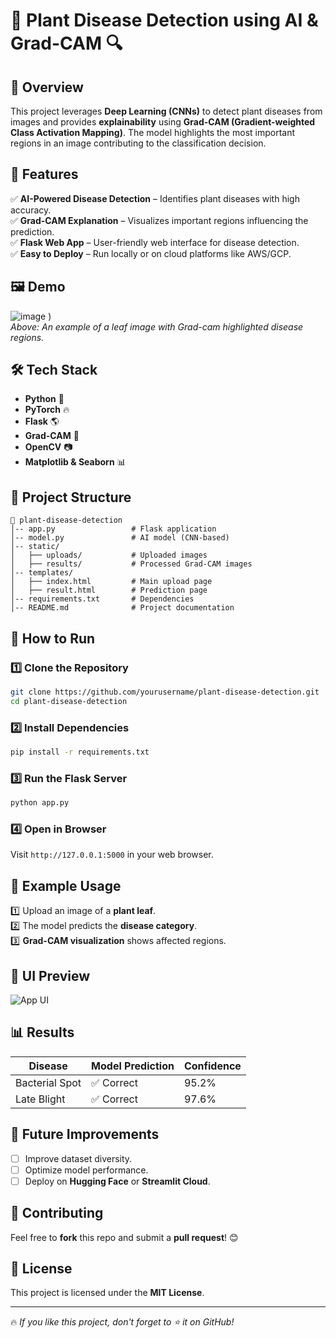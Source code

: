 # 🌿 Plant Disease Detection using AI & Grad-CAM 🔍

## 📌 Overview
This project leverages **Deep Learning (CNNs)** to detect plant diseases from images and provides **explainability** using **Grad-CAM (Gradient-weighted Class Activation Mapping)**. The model highlights the most important regions in an image contributing to the classification decision.

## 🚀 Features
✅ **AI-Powered Disease Detection** – Identifies plant diseases with high accuracy.  
✅ **Grad-CAM Explanation** – Visualizes important regions influencing the prediction.  
✅ **Flask Web App** – User-friendly web interface for disease detection.  
✅ **Easy to Deploy** – Run locally or on cloud platforms like AWS/GCP.  

## 🖼️ Demo
![image](https://github.com/user-attachments/assets/d0ddb082-4b90-448a-adbb-1d0501227992)
)  
*Above: An example of a leaf image with Grad-cam highlighted disease regions.*

## 🛠️ Tech Stack
- **Python** 🐍
- **PyTorch** 🔥
- **Flask** 🌎
- **Grad-CAM** 🎯
- **OpenCV** 📷
- **Matplotlib & Seaborn** 📊

## 📂 Project Structure
```
📁 plant-disease-detection
│-- app.py                 # Flask application
│-- model.py               # AI model (CNN-based)
│-- static/
│   ├── uploads/           # Uploaded images
│   ├── results/           # Processed Grad-CAM images
│-- templates/
│   ├── index.html         # Main upload page
│   ├── result.html        # Prediction page
│-- requirements.txt       # Dependencies
│-- README.md              # Project documentation
```

## 🎯 How to Run
### 1️⃣ Clone the Repository
```bash
git clone https://github.com/yourusername/plant-disease-detection.git
cd plant-disease-detection
```

### 2️⃣ Install Dependencies
```bash
pip install -r requirements.txt
```

### 3️⃣ Run the Flask Server
```bash
python app.py
```

### 4️⃣ Open in Browser
Visit `http://127.0.0.1:5000` in your web browser.

## 📌 Example Usage
1️⃣ Upload an image of a **plant leaf**.  
2️⃣ The model predicts the **disease category**.  
3️⃣ **Grad-CAM visualization** shows affected regions.  

## 🎨 UI Preview
![App UI](https://user-images.githubusercontent.com/example-ui.png)

## 📊 Results
| Disease | Model Prediction | Confidence |
|---------|-----------------|------------|
| Bacterial Spot | ✅ Correct | 95.2% |
| Late Blight | ✅ Correct | 97.6% |

## 📖 Future Improvements
- [ ] Improve dataset diversity.
- [ ] Optimize model performance.
- [ ] Deploy on **Hugging Face** or **Streamlit Cloud**.

## 🤝 Contributing
Feel free to **fork** this repo and submit a **pull request**! 😊

## 📜 License
This project is licensed under the **MIT License**.

---
🔥 *If you like this project, don't forget to ⭐ it on GitHub!*


